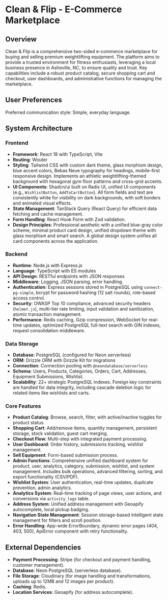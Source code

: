 # Clean & Flip - E-Commerce Marketplace

## Overview
Clean & Flip is a comprehensive two-sided e-commerce marketplace for buying and selling premium weightlifting equipment. The platform aims to provide a trusted environment for fitness enthusiasts, leveraging a local business presence in Asheville, NC, to ensure quality and trust. Key capabilities include a robust product catalog, secure shopping cart and checkout, user dashboards, and administrative functions for managing the marketplace.

## User Preferences
Preferred communication style: Simple, everyday language.

## System Architecture

### Frontend
- **Framework**: React 18 with TypeScript, Vite
- **Routing**: Wouter
- **Styling**: Tailwind CSS with custom dark theme, glass morphism design, blue accent colors, Bebas Neue typography for headings, mobile-first responsive design. Implements an athletic weightlifting-themed background with hexagonal gym floor patterns and cross-grid accents.
- **UI Components**: Shadcn/ui built on Radix UI, unified UI components (e.g., `WishlistButton`, `AddToCartButton`). All form fields and text are consistently white for visibility on dark backgrounds, with soft borders and animated visual effects.
- **State Management**: TanStack Query (React Query) for efficient data fetching and cache management.
- **Form Handling**: React Hook Form with Zod validation.
- **Design Principles**: Professional aesthetic with a unified blue-gray color scheme, minimal product card design, unified dropdown theme with glass morphism and smart search. A global design system unifies all card components across the application.

### Backend
- **Runtime**: Node.js with Express.js
- **Language**: TypeScript with ES modules
- **API Design**: RESTful endpoints with JSON responses
- **Middleware**: Logging, JSON parsing, error handling.
- **Authentication**: Express sessions stored in PostgreSQL using `connect-pg-simple`, bcrypt for password hashing (12 salt rounds), role-based access control.
- **Security**: OWASP Top 10 compliance, advanced security headers (`helmet.js`), multi-tier rate limiting, input validation and sanitization, atomic transaction management.
- **Performance**: Redis caching, Gzip compression, WebSocket for real-time updates, optimized PostgreSQL full-text search with GIN indexes, request consolidation middleware.

### Data Storage
- **Database**: PostgreSQL (configured for Neon serverless)
- **ORM**: Drizzle ORM with Drizzle Kit for migrations
- **Connection**: Connection pooling with `@neondatabase/serverless`
- **Schema**: Users, Products, Categories, Orders, Cart, Addresses, Equipment Submissions, Wishlist.
- **Scalability**: 22+ strategic PostgreSQL indexes. Foreign key constraints are handled for data integrity, including cascade deletion logic for related items like wishlists and carts.

### Core Features
- **Product Catalog**: Browse, search, filter, with active/inactive toggles for product status.
- **Shopping Cart**: Add/remove items, quantity management, persistent storage, stock validation, guest cart merging.
- **Checkout Flow**: Multi-step with integrated payment processing.
- **User Dashboard**: Order history, submissions tracking, wishlist management.
- **Sell Equipment**: Form-based submission process.
- **Admin Functions**: Comprehensive unified dashboard system for product, user, analytics, category, submission, wishlist, and system management. Includes bulk operations, advanced filtering, sorting, and export functionality (CSV/PDF).
- **Wishlist System**: User authentication, real-time updates, duplicate prevention, admin analytics.
- **Analytics System**: Real-time tracking of page views, user actions, and conversions via `activity_logs` table.
- **Address System**: Unified address management with Geoapify autocomplete, local pickup badging.
- **Navigation State Management**: Session storage-based intelligent state management for filters and scroll position.
- **Error Handling**: App-wide ErrorBoundary, dynamic error pages (404, 403, 500), ApiError component with retry functionality.

## External Dependencies
- **Payment Processing**: Stripe (for checkout and payment handling, customer management).
- **Database**: Neon PostgreSQL (serverless database).
- **File Storage**: Cloudinary (for image handling and transformations, uploads up to 12MB and 12 images per product).
- **Caching**: Redis.
- **Location Services**: Geoapify (for address autocomplete).